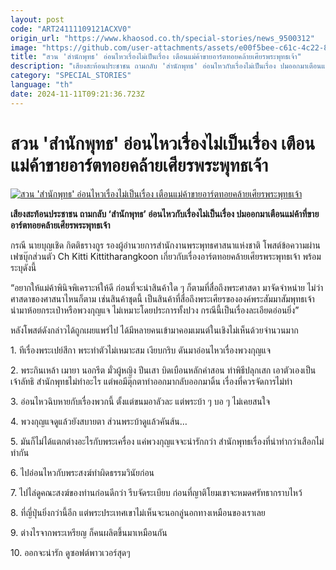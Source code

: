 ```yaml
---
layout: post
code: "ART24111109121ACXV0"
origin_url: "https://www.khaosod.co.th/special-stories/news_9500312"
image: "https://github.com/user-attachments/assets/e00f5bee-c61c-4c22-8654-a3237d08a83f"
title: "สวน 'สำนักพุทธ' อ่อนไหวเรื่องไม่เป็นเรื่อง เตือนแม่ค้าขายอาร์ตทอยคล้ายเศียรพระพุทธเจ้า"
description: "เสียงสะท้อนประชาชน ถามกลับ 'สำนักพุทธ' อ่อนไหวกับเรื่องไม่เป็นเรื่อง ปมออกมาเตือนแม่ค้าที่ขายอาร์ตทอยคล้ายเศียรพระพุทธเจ้า"
category: "SPECIAL_STORIES"
language: "th"
date: 2024-11-11T09:21:36.723Z
---
```


# สวน 'สำนักพุทธ' อ่อนไหวเรื่องไม่เป็นเรื่อง เตือนแม่ค้าขายอาร์ตทอยคล้ายเศียรพระพุทธเจ้า

[![สวน 'สำนักพุทธ' อ่อนไหวเรื่องไม่เป็นเรื่อง เตือนแม่ค้าขายอาร์ตทอยคล้ายเศียรพระพุทธเจ้า](https://www.khaosod.co.th/wpapp/uploads/2024/11/agl.jpg "สวน 'สำนักพุทธ' อ่อนไหวเรื่องไม่เป็นเรื่อง เตือนแม่ค้าขายอาร์ตทอยคล้ายเศียรพระพุทธเจ้า")](https://www.khaosod.co.th/wpapp/uploads/2024/11/agl.jpg)

**เสียงสะท้อนประชาชน ถามกลับ ‘สำนักพุทธ’ อ่อนไหวกับเรื่องไม่เป็นเรื่อง ปมออกมาเตือนแม่ค้าที่ขายอาร์ตทอยคล้ายเศียรพระพุทธเจ้า**

กรณี นายบุญเชิด กิตติธรางกูร รองผู้อำนวยการสำนักงานพระพุทธศาสนาแห่งชาติ โพสต์ข้อความผ่านเฟซบุ๊กส่วนตัว Ch Kitti Kittitharangkoon เกี่ยวกับเรื่องอาร์ตทอยคล้ายเศียรพระพุทธเจ้า พร้อมระบุดังนี้

“อยากให้แม่ค้าพินิจพิเคราะห์ให้ดี ก่อนที่จะนำสินค้าใด ๆ ก็ตามที่สื่อถึงพระศาสดา มาจัดจำหน่าย ไม่ว่าศาสดาของศาสนาไหนก็ตาม เช่นสินค้าชุดนี้ เป็นสินค้าที่สื่อถึงพระเศียรขององค์พระสัมมาสัมพุทธเจ้า นำมาห้อยกระเป๋าหรือพวงกุญแจ ไม่เหมาะโดยประการทั้งปวง กรณีนี้เป็นเรื่องละเอียดอ่อนยิ่ง”

หลังโพสต์ดังกล่าวได้ถูกเผยแพร่ไป ได้มีหลายคนเข้ามาคอมเมนต์ในเชิงไม่เห็นด้วยจำนวนมาก

1\. ทีเรื่องพระเปย์สีกา พระทำตัวไม่เหมาะสม เงียบกริบ ดันมาอ่อนไหวเรื่องพวงกุญแจ

2\. พระกินเหล้า เมายา นอกรีต มั่วผู้หญิง ปีนเสา บิดเบือนหลักคำสอน ทำพิธีปลุกเสก เอาตัวเองเป็นเจ้าลัทธิ สำนักพุทธไม่ทำอะไร แต่พอมีตุ๊กตาทำออกมากลับออกมาดิ้น เรื่องที่ควรจัดการไม่ทำ

3\. อ่อนไหวฉิบหายกับเรื่องพวกนี้ ตั้งแต่ขนมอาลัวละ แต่พระบ้า ๆ บอ ๆ ไม่เคยสนใจ

4\. พวงกุญแจดูแล้วยังสบายตา ส่วนพระบ้าดูแล้วคันส้น…

5\. มันก็ไม่ได้แตกต่างอะไรกับพระเครื่อง แค่พวงกุญแจจะน่ารักกว่า สำนักพุทธเรื่องที่น่าทำกว่าเสือกไม่ทำกัน

6\. ไปอ่อนไหวกับพระสงฆ์ทำผิดธรรมวินัยก่อน

7\. ไปไล่ดูคณะสงฆ์ของท่านก่อนดีกว่า รีบจัดระเบียบ ก่อนที่ญาติโยมเขาจะหมดศรัทธากราบไหว้

8\. ที่ญี่ปุ่นยิ่งกว่านี้อีก แต่พระประเทศเขาไม่เห็นจะนอกลู่นอกทางเหมือนของเราเลย

9\. ต่างไรจากพระเหรียญ ​ก็คนผลิตขึ้นมาเหมือนกัน

10\. ออกจะน่ารัก ดูซอฟต์พาวเวอร์สุดๆ